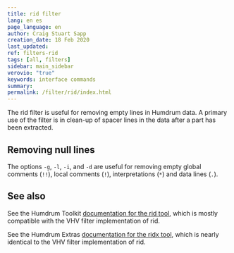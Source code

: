 ```yaml
---
title: rid filter
lang: en es
page_language: en
author: Craig Stuart Sapp
creation_date: 18 Feb 2020
last_updated:
ref: filters-rid
tags: [all, filters]
sidebar: main_sidebar
verovio: "true"
keywords: interface commands 
summary: 
permalink: /filter/rid/index.html
---
```


The rid filter is useful for removing empty lines in Humdrum data.
A primary use of the filter is in clean-up of spacer lines in the
data after a part has been extracted.


## Removing null lines ##

The options `-g`, `-l`, `-i`, and `-d` are useful for removing empty
global comments (`!!`), local comments (`!`), interpretations (`*`) and
data lines (`.`).

## See also ##

See the Humdrum Toolkit <a target="_blank"
href="http://www.humdrum.org/man/rid/">documentation for the rid
tool</a>, which is mostly compatible with the VHV filter implementation
of rid.

See the Humdrum Extras <a target="_blank"
href="http://extras.humdrum.org/man/ridx/">documentation for the ridx
tool</a>, which is nearly identical to the VHV filter implementation
of rid.



